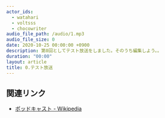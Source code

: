 ```yaml
---
actor_ids:
  - watahari
  - voltsss
  - chocowriter
audio_file_path: /audio/1.mp3
audio_file_size: 0
date: 2020-10-25 00:00:00 +0900
description: 第0回としてテスト放送をしました。そのうち編集しよう。。
duration: "00:00"
layout: article
title: 0.テスト放送
---
```


## 関連リンク

- [ポッドキャスト - Wikipedia](https://ja.wikipedia.org/wiki/%E3%83%9D%E3%83%83%E3%83%89%E3%82%AD%E3%83%A3%E3%82%B9%E3%83%88)
